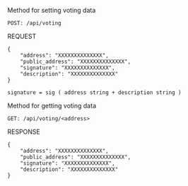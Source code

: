 Method for setting voting data
```
POST: /api/voting
```
REQUEST
```azure
{
    "address": "XXXXXXXXXXXXXX",
    "public_address": "XXXXXXXXXXXXXX",
    "signature": "XXXXXXXXXXXXXX",
    "description": "XXXXXXXXXXXXXX"
}
```
```azure
signature = sig ( address string + description string )
```

Method for getting voting data
```
GET: /api/voting/<address>
```
RESPONSE
```azure
{
    "address": "XXXXXXXXXXXXXX",
    "public_address": "XXXXXXXXXXXXXX",
    "signature": "XXXXXXXXXXXXXX",
    "description": "XXXXXXXXXXXXXX"
}
```